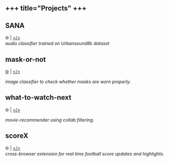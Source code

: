 +++
title="Projects"
+++
-------------



## SANA 
:globe_with_meridians: | [</>](https://github.com/apzl/SANA)  
*audio classifier trained on Urbansound8k dataset*
## mask-or-not 
 [:globe_with_meridians:](https://mask-ornot.herokuapp.com) | [</>](https://github.com/apzl/mask-or-not)  

*image classifier to check whether masks are worn properly.* 
## what-to-watch-next  
:globe_with_meridians: | [</>](https://github.com/apzl/Colab-filter)  

*movie-recommender using collab filtering.*
## scoreX  
:globe_with_meridians: | [</>](https://github.com/apzl/scoreX)  
*cross-browser extension for real time football score updates and highlights.*

